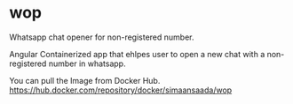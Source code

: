 # wop
Whatsapp chat opener for non-registered number.

Angular Containerized app that ehlpes user to open a new chat with a non-registered number in whatsapp.


You can pull the Image from Docker Hub.
https://hub.docker.com/repository/docker/simaansaada/wop

